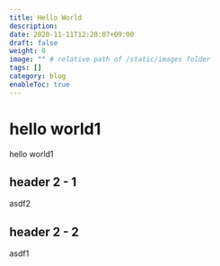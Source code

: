 ```yaml
---
title: Hello World
description: 
date: 2020-11-11T12:20:07+09:00
draft: false
weight: 0
image: "" # relative path of /static/images folder
tags: []
category: blog
enableToc: true
---
```


# hello world1

hello world1

## header 2 - 1

asdf2

## header 2 - 2

asdf1